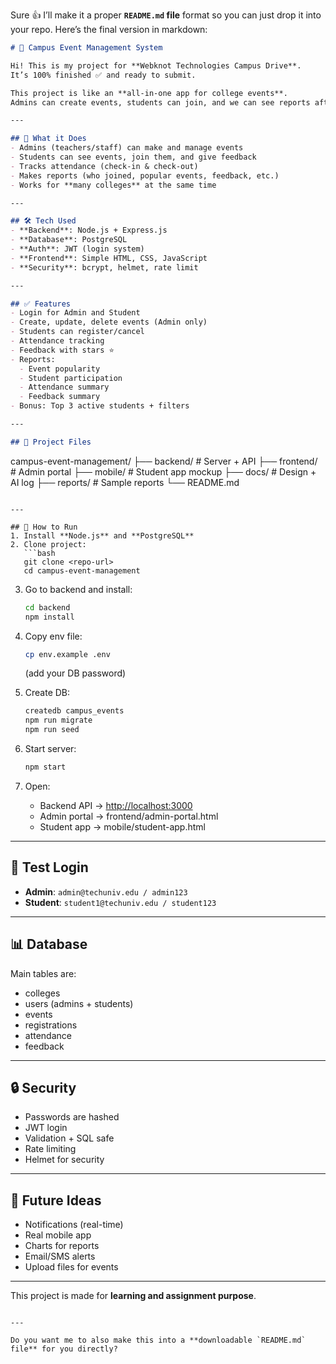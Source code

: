Sure 👍 I’ll make it a proper **`README.md` file** format so you can just drop it into your repo.
Here’s the final version in markdown:

```markdown
# 🎉 Campus Event Management System  

Hi! This is my project for **Webknot Technologies Campus Drive**.  
It’s 100% finished ✅ and ready to submit.  

This project is like an **all-in-one app for college events**.  
Admins can create events, students can join, and we can see reports after events.  

---

## 🌟 What it Does
- Admins (teachers/staff) can make and manage events  
- Students can see events, join them, and give feedback  
- Tracks attendance (check-in & check-out)  
- Makes reports (who joined, popular events, feedback, etc.)  
- Works for **many colleges** at the same time  

---

## 🛠 Tech Used
- **Backend**: Node.js + Express.js  
- **Database**: PostgreSQL  
- **Auth**: JWT (login system)  
- **Frontend**: Simple HTML, CSS, JavaScript  
- **Security**: bcrypt, helmet, rate limit  

---

## ✅ Features
- Login for Admin and Student  
- Create, update, delete events (Admin only)  
- Students can register/cancel  
- Attendance tracking  
- Feedback with stars ⭐  
- Reports:  
  - Event popularity  
  - Student participation  
  - Attendance summary  
  - Feedback summary  
- Bonus: Top 3 active students + filters  

---

## 📂 Project Files
```

campus-event-management/
├── backend/        # Server + API
├── frontend/       # Admin portal
├── mobile/         # Student app mockup
├── docs/           # Design + AI log
├── reports/        # Sample reports
└── README.md

````

---

## 🚀 How to Run
1. Install **Node.js** and **PostgreSQL**  
2. Clone project:  
   ```bash
   git clone <repo-url>
   cd campus-event-management
````

3. Go to backend and install:

   ```bash
   cd backend
   npm install
   ```
4. Copy env file:

   ```bash
   cp env.example .env
   ```

   (add your DB password)
5. Create DB:

   ```bash
   createdb campus_events
   npm run migrate
   npm run seed
   ```
6. Start server:

   ```bash
   npm start
   ```
7. Open:

   * Backend API → [http://localhost:3000](http://localhost:3000)
   * Admin portal → frontend/admin-portal.html
   * Student app → mobile/student-app.html

---

## 🔑 Test Login

* **Admin**: `admin@techuniv.edu / admin123`
* **Student**: `student1@techuniv.edu / student123`

---

## 📊 Database

Main tables are:

* colleges
* users (admins + students)
* events
* registrations
* attendance
* feedback

---

## 🔒 Security

* Passwords are hashed
* JWT login
* Validation + SQL safe
* Rate limiting
* Helmet for security

---

## 🚧 Future Ideas

* Notifications (real-time)
* Real mobile app
* Charts for reports
* Email/SMS alerts
* Upload files for events

---

This project is made for **learning and assignment purpose**.

```

---

Do you want me to also make this into a **downloadable `README.md` file** for you directly?
```
